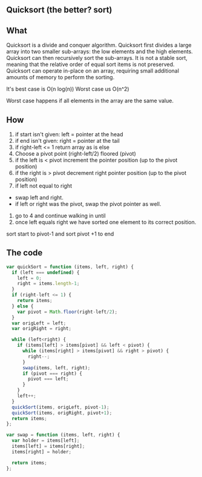 ## Quicksort (the better? sort)

## What
Quicksort is a divide and conquer algorithm. Quicksort first divides a large array into two smaller sub-arrays: the low elements and the high elements. Quicksort can then recursively sort the sub-arrays. It is not a stable sort, meaning that the relative order of equal sort items is not preserved. Quicksort can operate in-place on an array, requiring small additional amounts of memory to perform the sorting.

It's best case is O(n log(n))
Worst case us O(n^2)

Worst case happens if all elements in the array are the same value.

## How

1. if start isn't given:  left = pointer at the head
1. if end isn't given: right = pointer at the tail
1. if right-left <= 1 return array as is else 
1. Choose a pivot point (right-left/2) floored  (pivot)
1. if the left is < pivot increment the pointer position (up to the pivot position)
1. if the right is > pivot decrement right pointer position (up to the pivot position)
1. if left not equal to right
  * swap left and right.
  * if left or right was the pivot, swap the pivot pointer as well.
1. go to 4 and continue walking in until 
1. once left equals right we have sorted one element to its correct position.  

sort start to pivot-1 and sort pivot +1 to end


## The code

```javascript
var quickSort = function (items, left, right) {
  if (left === undefined) {
    left = 0;
    right = items.length-1;
  }
  if (right-left <= 1) {
    return items;
  } else {
    var pivot = Math.floor(right-left/2);
  }
  var origLeft = left;
  var origRight = right;

  while (left<right) {
    if (items[left] > items[pivot] && left < pivot) {
      while (items[right] > items[pivot] && right > pivot) {
        right--;
      }
      swap(items, left, right);
      if (pivot === right) {
        pivot === left;
      }
    }
    left++;
  }
  quickSort(items, origLeft, pivot-1);
  quickSort(items, origRight, pivot+1);
  return items;
};

var swap = function (items, left, right) {
  var holder = items[left];
  items[left] = items[right];
  items[right] = holder;

  return items;
};
```




